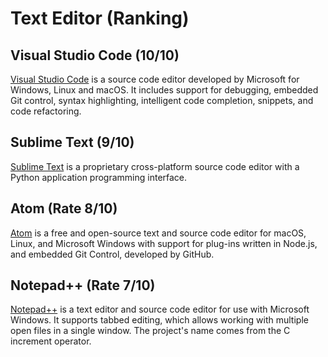 # Text Editor (Ranking)

## Visual Studio Code (10/10)

[Visual Studio Code](https://code.visualstudio.com/) is a source code editor developed by Microsoft for Windows, Linux and macOS. It includes support for debugging, embedded Git control, syntax highlighting, intelligent code completion, snippets, and code refactoring.

## Sublime Text (9/10)

[Sublime Text](https://www.sublimetext.com/) is a proprietary cross-platform source code editor with a Python application programming interface.

## Atom (Rate 8/10)

[Atom](https://atom.io/) is a free and open-source text and source code editor for macOS, Linux, and Microsoft Windows with support for plug-ins written in Node.js, and embedded Git Control, developed by GitHub.

## Notepad++ (Rate 7/10)

[Notepad++](https://notepad-plus-plus.org/) is a text editor and source code editor for use with Microsoft Windows. It supports tabbed editing, which allows working with multiple open files in a single window. The project's name comes from the C increment operator.